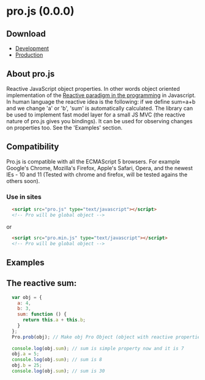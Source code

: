 # pro.js (0.0.0)

## Download
 * [Development](https://raw.github.com/meddle0x53/pro.js/master/dist/js/pro.js)
 * [Production](https://raw.github.com/meddle0x53/pro.js/master/dist/js/pro.min.js)

## About pro.js
  Reactive JavaScript object properties. In other words object oriented implementation of the [Reactive paradigm in the programming](http://en.wikipedia.org/wiki/Reactive_programming) in Javascript.
  In human language the reactive idea is the following: if we define sum=a+b and we change 'a' or 'b', 'sum' is automatically calculated.
  The library can be used to implement fast model layer for a small JS MVC (the reactive nature of pro.js gives you bindings). It can be used for observing changes on properties too.
  See the 'Examples' section.


## Compatibility 
  Pro.js is compatible with all the ECMAScript 5 browsers.
  For example Google's Chrome, Mozilla's Firefox, Apple's Safari, Opera, and the newest IEs - 10 and 11 (Tested with chrome and firefox, will be tested agains the others soon).
  
### Use in sites
```html
  <script src="pro.js" type="text/javascript"></script>
  <!-- Pro will be global object -->
```
or
```html
  <script src="pro.min.js" type="text/javascript"></script>
  <!-- Pro will be global object -->
```
  
## Examples

## The reactive sum:

```javascript
  var obj = {
    a: 4,
    b: 3,
    sum: function () {
      return this.a + this.b;
    }
  };
  Pro.prob(obj); // Make obj Pro Object (object with reactive properties).
  
  console.log(obj.sum); // sum is simple property now and it is 7
  obj.a = 5;
  console.log(obj.sum); // sum is 8
  obj.b = 25;
  console.log(obj.sum); // sum is 30
```
